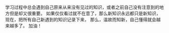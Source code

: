 学习过程中总会遇到自己原来从来没有见过的知识，或者之前自己没有注意到的地方但是却又很重要。
如果仅仅看过就不在意了，那么新知识永远都只是新知识，
现在，把所有自己新遇到的知识记录下来，
那么，温故而知新，自己懂得就会越来越多了。
加油！